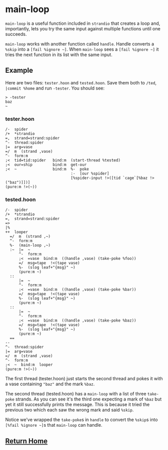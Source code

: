 # main-loop

`main-loop` is a useful function included in `strandio` that creates a loop and, importantly, lets you try the same input against multiple functions until one succeeds.

`main-loop` works with another function called `handle`. Handle converts a `%skip` into a `[fail %ignore ~]`. When `main-loop` sees a `[fail %ignore ~]` it tries the next function in its list with the same input.

## Example

Here are two files: `tester.hoon` and `tested.hoon`. Save them both to `/ted`, `|commit %home` and run `-tester`. You should see:

```
> -tester
baz
~
```

### tester.hoon
```
/-  spider
/+  *strandio
=,  strand=strand:spider
^-  thread:spider 
|=  arg=vase 
=/  m  (strand ,vase) 
^-  form:m
;<  tid=tid:spider   bind:m  (start-thread %tested)
;<  our=ship         bind:m  get-our
;<  ~                bind:m  %-  poke
                             :-  [our %spider]
                             [%spider-input !>([tid `cage`[%baz !>("baz")]])]
(pure:m !>(~))
```
### tested.hoon

```
/-  spider
/+  *strandio
=,  strand=strand:spider
=>
|%
++  looper
  =/  m  (strand ,~)
  ^-  form:m
  %-  (main-loop ,~)
  :~  |=  ~
      ^-  form:m
      ;<  =vase  bind:m  ((handle ,vase) (take-poke %foo))
      =/  msg=tape  !<(tape vase)
      %-  (slog leaf+"{msg}" ~)
      (pure:m ~)
  ::
      |=  ~
      ^-  form:m
      ;<  =vase  bind:m  ((handle ,vase) (take-poke %bar))
      =/  msg=tape  !<(tape vase)
      %-  (slog leaf+"{msg}" ~)
      (pure:m ~)
  ::
      |=  ~
      ^-  form:m
      ;<  =vase  bind:m  ((handle ,vase) (take-poke %baz))
      =/  msg=tape  !<(tape vase)
      %-  (slog leaf+"{msg}" ~)
      (pure:m ~)
  ==
--
^-  thread:spider 
|=  arg=vase
=/  m  (strand ,vase) 
^-  form:m
;<  ~  bind:m  looper
(pure:m !>(~))
```

The first thread (tester.hoon) just starts the second thread and pokes it with a vase containing `"baz"` and the mark `%baz`.

The second thread (tested.hoon) has a `main-loop` with a list of three `take-poke` strands. As you can see it's the third one expecting a mark of `%baz` but yet it still successfully prints the message. This is because it tried the previous two which each saw the wrong mark and said `%skip`.

Notice we've wrapped the `take-poke`s in `handle` to convert the `%skip`s into `[%fail %ignore ~]`s that `main-loop` can handle.

## [Return Home](../index.md)
